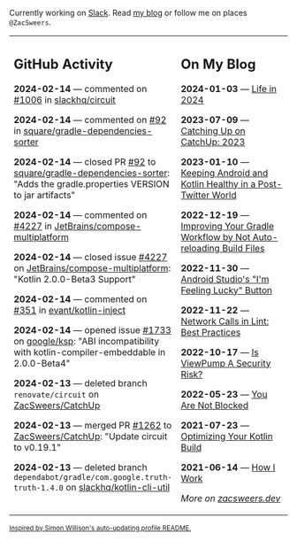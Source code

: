 Currently working on [Slack](https://slack.com/). Read [my blog](https://zacsweers.dev/) or follow me on places `@ZacSweers`.

<table><tr><td valign="top" width="60%">

## GitHub Activity
<!-- githubActivity starts -->
**2024-02-14** — commented on [#1006](https://github.com/slackhq/circuit/pull/1006#issuecomment-1944480538) in [slackhq/circuit](https://github.com/slackhq/circuit)

**2024-02-14** — commented on [#92](https://github.com/square/gradle-dependencies-sorter/pull/92#issuecomment-1943203603) in [square/gradle-dependencies-sorter](https://github.com/square/gradle-dependencies-sorter)

**2024-02-14** — closed PR [#92](https://github.com/square/gradle-dependencies-sorter/pull/92) to [square/gradle-dependencies-sorter](https://github.com/square/gradle-dependencies-sorter): "Adds the gradle.properties VERSION to jar artifacts"

**2024-02-14** — commented on [#4227](https://github.com/JetBrains/compose-multiplatform/issues/4227#issuecomment-1943162141) in [JetBrains/compose-multiplatform](https://github.com/JetBrains/compose-multiplatform)

**2024-02-14** — closed issue [#4227](https://github.com/JetBrains/compose-multiplatform/issues/4227) on [JetBrains/compose-multiplatform](https://github.com/JetBrains/compose-multiplatform): "Kotlin 2.0.0-Beta3 Support"

**2024-02-14** — commented on [#351](https://github.com/evant/kotlin-inject/issues/351#issuecomment-1943157544) in [evant/kotlin-inject](https://github.com/evant/kotlin-inject)

**2024-02-14** — opened issue [#1733](https://github.com/google/ksp/issues/1733) on [google/ksp](https://github.com/google/ksp): "ABI incompatibility with kotlin-compiler-embeddable in 2.0.0-Beta4"

**2024-02-13** — deleted branch `renovate/circuit` on [ZacSweers/CatchUp](https://github.com/ZacSweers/CatchUp)

**2024-02-13** — merged PR [#1262](https://github.com/ZacSweers/CatchUp/pull/1262) to [ZacSweers/CatchUp](https://github.com/ZacSweers/CatchUp): "Update circuit to v0.19.1"

**2024-02-13** — deleted branch `dependabot/gradle/com.google.truth-truth-1.4.0` on [slackhq/kotlin-cli-util](https://github.com/slackhq/kotlin-cli-util)
<!-- githubActivity ends -->
</td><td valign="top" width="40%">

## On My Blog
<!-- blog starts -->
**2024-01-03** — [Life in 2024](https://www.zacsweers.dev/life-in-2024/)

**2023-07-09** — [Catching Up on CatchUp: 2023](https://www.zacsweers.dev/catching-up-on-catchup-2023/)

**2023-01-10** — [Keeping Android and Kotlin Healthy in a Post-Twitter World](https://www.zacsweers.dev/keeping-android-healthy/)

**2022-12-19** — [Improving Your Gradle Workflow by Not Auto-reloading Build Files](https://www.zacsweers.dev/improving-your-workflow-by-not-auto-reloading-build-files/)

**2022-11-30** — [Android Studio's "I'm Feeling Lucky" Button](https://www.zacsweers.dev/android-studios-im-feeling-lucky-button/)

**2022-11-22** — [Network Calls in Lint: Best Practices](https://www.zacsweers.dev/network-calls-in-lint-best-practices/)

**2022-10-17** — [Is ViewPump A Security Risk?](https://www.zacsweers.dev/is-viewpump-a-security-risk/)

**2022-05-23** — [You Are Not Blocked](https://www.zacsweers.dev/you-are-not-blocked/)

**2021-07-23** — [Optimizing Your Kotlin Build](https://www.zacsweers.dev/optimizing-your-kotlin-build/)

**2021-06-14** — [How I Work](https://www.zacsweers.dev/how-i-work/)
<!-- blog ends -->
_More on [zacsweers.dev](https://zacsweers.dev/)_
</td></tr></table>

<sub><a href="https://simonwillison.net/2020/Jul/10/self-updating-profile-readme/">Inspired by Simon Willison's auto-updating profile README.</a></sub>